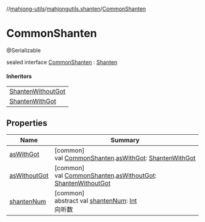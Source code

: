 //[mahjong-utils](../../../index.md)/[mahjongutils.shanten](../index.md)/[CommonShanten](index.md)

# CommonShanten

@Serializable

sealed interface [CommonShanten](index.md) : [Shanten](../-shanten/index.md)

#### Inheritors

| |
|---|
| [ShantenWithoutGot](../-shanten-without-got/index.md) |
| [ShantenWithGot](../-shanten-with-got/index.md) |

## Properties

| Name | Summary |
|---|---|
| [asWithGot](../as-with-got.md) | [common]<br>val [CommonShanten](index.md).[asWithGot](../as-with-got.md): [ShantenWithGot](../-shanten-with-got/index.md) |
| [asWithoutGot](../as-without-got.md) | [common]<br>val [CommonShanten](index.md).[asWithoutGot](../as-without-got.md): [ShantenWithoutGot](../-shanten-without-got/index.md) |
| [shantenNum](../-shanten/shanten-num.md) | [common]<br>abstract val [shantenNum](../-shanten/shanten-num.md): [Int](https://kotlinlang.org/api/latest/jvm/stdlib/kotlin/-int/index.html)<br>向听数 |
